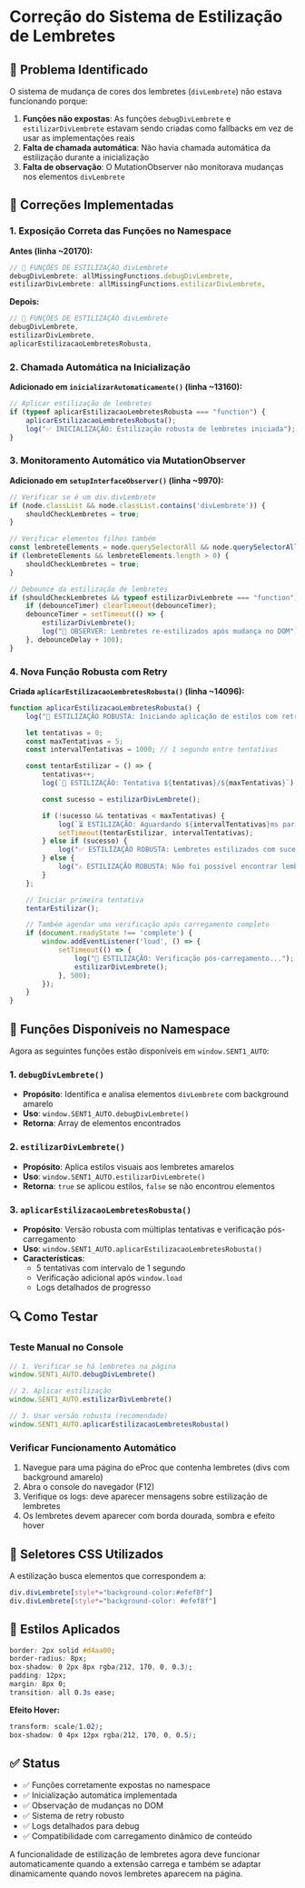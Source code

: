 # Correção do Sistema de Estilização de Lembretes

## 🎯 Problema Identificado

O sistema de mudança de cores dos lembretes (`divLembrete`) não estava funcionando porque:

1. **Funções não expostas**: As funções `debugDivLembrete` e `estilizarDivLembrete` estavam sendo criadas como fallbacks em vez de usar as implementações reais
2. **Falta de chamada automática**: Não havia chamada automática da estilização durante a inicialização
3. **Falta de observação**: O MutationObserver não monitorava mudanças nos elementos `divLembrete`

## 🔧 Correções Implementadas

### 1. Exposição Correta das Funções no Namespace

**Antes (linha ~20170):**
```javascript
// 🎨 FUNÇÕES DE ESTILIZAÇÃO divLembrete
debugDivLembrete: allMissingFunctions.debugDivLembrete,
estilizarDivLembrete: allMissingFunctions.estilizarDivLembrete,
```

**Depois:**
```javascript
// 🎨 FUNÇÕES DE ESTILIZAÇÃO divLembrete
debugDivLembrete,
estilizarDivLembrete,
aplicarEstilizacaoLembretesRobusta,
```

### 2. Chamada Automática na Inicialização

**Adicionado em `inicializarAutomaticamente()` (linha ~13160):**
```javascript
// Aplicar estilização de lembretes
if (typeof aplicarEstilizacaoLembretesRobusta === "function") {
    aplicarEstilizacaoLembretesRobusta();
    log("✅ INICIALIZAÇÃO: Estilização robusta de lembretes iniciada");
}
```

### 3. Monitoramento Automático via MutationObserver

**Adicionado em `setupInterfaceObserver()` (linha ~9970):**
```javascript
// Verificar se é um div.divLembrete
if (node.classList && node.classList.contains('divLembrete')) {
    shouldCheckLembretes = true;
}

// Verificar elementos filhos também
const lembreteElements = node.querySelectorAll && node.querySelectorAll('div.divLembrete');
if (lembreteElements && lembreteElements.length > 0) {
    shouldCheckLembretes = true;
}

// Debounce da estilização de lembretes
if (shouldCheckLembretes && typeof estilizarDivLembrete === "function") {
    if (debounceTimer) clearTimeout(debounceTimer);
    debounceTimer = setTimeout(() => {
        estilizarDivLembrete();
        log("🔄 OBSERVER: Lembretes re-estilizados após mudança no DOM");
    }, debounceDelay + 100);
}
```

### 4. Nova Função Robusta com Retry

**Criada `aplicarEstilizacaoLembretesRobusta()` (linha ~14096):**
```javascript
function aplicarEstilizacaoLembretesRobusta() {
    log("🔄 ESTILIZAÇÃO ROBUSTA: Iniciando aplicação de estilos com retry...");

    let tentativas = 0;
    const maxTentativas = 5;
    const intervalTentativas = 1000; // 1 segundo entre tentativas

    const tentarEstilizar = () => {
        tentativas++;
        log(`🎯 ESTILIZAÇÃO: Tentativa ${tentativas}/${maxTentativas}`);

        const sucesso = estilizarDivLembrete();

        if (!sucesso && tentativas < maxTentativas) {
            log(`⏳ ESTILIZAÇÃO: Aguardando ${intervalTentativas}ms para nova tentativa...`);
            setTimeout(tentarEstilizar, intervalTentativas);
        } else if (sucesso) {
            log("✅ ESTILIZAÇÃO ROBUSTA: Lembretes estilizados com sucesso!");
        } else {
            log("⚠️ ESTILIZAÇÃO ROBUSTA: Não foi possível encontrar lembretes após todas as tentativas");
        }
    };

    // Iniciar primeira tentativa
    tentarEstilizar();

    // Também agendar uma verificação após carregamento completo
    if (document.readyState !== 'complete') {
        window.addEventListener('load', () => {
            setTimeout(() => {
                log("🔄 ESTILIZAÇÃO: Verificação pós-carregamento...");
                estilizarDivLembrete();
            }, 500);
        });
    }
}
```

## 🎨 Funções Disponíveis no Namespace

Agora as seguintes funções estão disponíveis em `window.SENT1_AUTO`:

### 1. `debugDivLembrete()`
- **Propósito**: Identifica e analisa elementos `divLembrete` com background amarelo
- **Uso**: `window.SENT1_AUTO.debugDivLembrete()`
- **Retorna**: Array de elementos encontrados

### 2. `estilizarDivLembrete()`
- **Propósito**: Aplica estilos visuais aos lembretes amarelos
- **Uso**: `window.SENT1_AUTO.estilizarDivLembrete()`
- **Retorna**: `true` se aplicou estilos, `false` se não encontrou elementos

### 3. `aplicarEstilizacaoLembretesRobusta()`
- **Propósito**: Versão robusta com múltiplas tentativas e verificação pós-carregamento
- **Uso**: `window.SENT1_AUTO.aplicarEstilizacaoLembretesRobusta()`
- **Características**:
  - 5 tentativas com intervalo de 1 segundo
  - Verificação adicional após `window.load`
  - Logs detalhados de progresso

## 🔍 Como Testar

### Teste Manual no Console
```javascript
// 1. Verificar se há lembretes na página
window.SENT1_AUTO.debugDivLembrete()

// 2. Aplicar estilização
window.SENT1_AUTO.estilizarDivLembrete()

// 3. Usar versão robusta (recomendado)
window.SENT1_AUTO.aplicarEstilizacaoLembretesRobusta()
```

### Verificar Funcionamento Automático
1. Navegue para uma página do eProc que contenha lembretes (divs com background amarelo)
2. Abra o console do navegador (F12)
3. Verifique os logs: deve aparecer mensagens sobre estilização de lembretes
4. Os lembretes devem aparecer com borda dourada, sombra e efeito hover

## 🎯 Seletores CSS Utilizados

A estilização busca elementos que correspondem a:
```css
div.divLembrete[style*="background-color:#efef8f"]
div.divLembrete[style*="background-color: #efef8f"]
```

## 🎨 Estilos Aplicados

```css
border: 2px solid #d4aa00;
border-radius: 8px;
box-shadow: 0 2px 8px rgba(212, 170, 0, 0.3);
padding: 12px;
margin: 8px 0;
transition: all 0.3s ease;
```

**Efeito Hover:**
```css
transform: scale(1.02);
box-shadow: 0 4px 12px rgba(212, 170, 0, 0.5);
```

## ✅ Status

- ✅ Funções corretamente expostas no namespace
- ✅ Inicialização automática implementada
- ✅ Observação de mudanças no DOM
- ✅ Sistema de retry robusto
- ✅ Logs detalhados para debug
- ✅ Compatibilidade com carregamento dinâmico de conteúdo

A funcionalidade de estilização de lembretes agora deve funcionar automaticamente quando a extensão carrega e também se adaptar dinamicamente quando novos lembretes aparecem na página.
